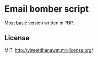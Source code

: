 # Email bomber script
Most basic version written in PHP.

## License

MIT: http://vineetdhanawat.mit-license.org/